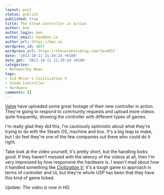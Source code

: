 ```yaml
---
layout: post
status: publish
published: true
title: The Steam Controller in action
author: ben
author_login: ben
author_email: ben@ben.ie
author_url: https://ben.ie
wordpress_id: 4857
wordpress_url: https://thenorobotsblog.com/?p=4857
date: '2013-10-11 21:39:24 +0100'
date_gmt: '2013-10-11 21:39:24 +0100'
categories:
- Noteworthy News
tags:
- Sid Meier's Civilization V
- Steam Controller
- Hardware
comments: []
---
```

<p><a href="https://www.valvesoftware.com" target="_blank">Valve</a> have uploaded some great footage of their new controller in action. They're going to respond to community requests and upload more videos quite frequently, showing the controller with different types of games.</p>
<p>I'm really glad they did this, I'm cautiously optimistic about what they're trying to do with the Steam OS, machine and box. It's a big leap to make, but I do feel they're one of the few companies out there who could do it right.</p>
<p>Take look at the video yourself, it's pretty short, but the handling looks good. If they haven't messed with the latency of the videos at all, then I'm very impressed by how responsive the hardware is. I wasn't mad about how it handled something like <em><a href="https://www.civilization.com" target="_blank">Civilization V</a></em>; it's a tough game to approach in terms of controller and UI, but they're whole USP has been that they have this kind of game licked.</p>
<p><em>Update: The video is now in HD.</em></p>
